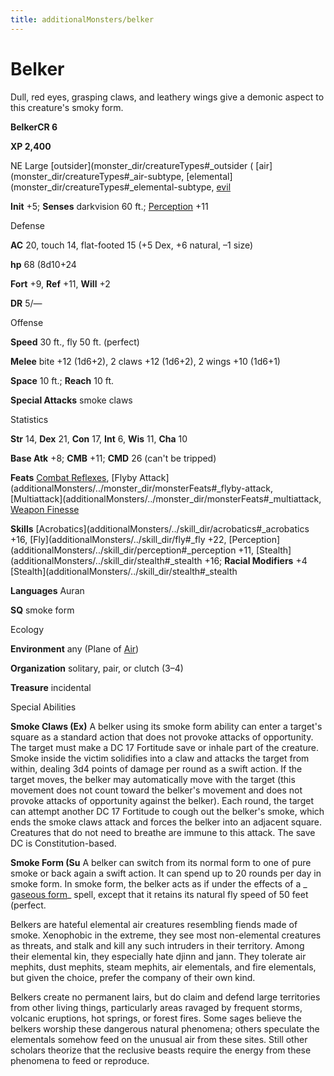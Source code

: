 ```yaml
---
title: additionalMonsters/belker
---
```

# Belker

Dull, red eyes, grasping claws, and leathery wings give a demonic aspect to this creature's smoky form.

**BelkerCR 6**

**XP 2,400**

NE Large [outsider](monster_dir/creatureTypes#_outsider ( [air](monster_dir/creatureTypes#_air-subtype, [elemental](monster_dir/creatureTypes#_elemental-subtype, [evil](monster_dir/creatureTypes#_evil-subtype)

**Init** +5; **Senses** darkvision 60 ft.; [Perception](additionalMonsters/../skill_dir/perception#_perception) +11

Defense

**AC** 20, touch 14, flat-footed 15 (+5 Dex, +6 natural, –1 size)

**hp** 68 (8d10+24

**Fort** +9, **Ref** +11, **Will** +2

**DR** 5/—

Offense

**Speed** 30 ft., fly 50 ft. (perfect)

**Melee** bite +12 (1d6+2), 2 claws +12 (1d6+2), 2 wings +10 (1d6+1)

**Space** 10 ft.; **Reach** 10 ft.

**Special Attacks** smoke claws

Statistics

**Str** 14, **Dex** 21, **Con** 17, **Int** 6, **Wis** 11, **Cha** 10

**Base Atk** +8; **CMB** +11; **CMD** 26 (can't be tripped)

**Feats** [Combat Reflexes](additionalMonsters/../feats#_combat-reflexes), [Flyby Attack](additionalMonsters/../monster_dir/monsterFeats#_flyby-attack, [Multiattack](additionalMonsters/../monster_dir/monsterFeats#_multiattack, [Weapon Finesse](additionalMonsters/../feats#_weapon-finesse)

**Skills** [Acrobatics](additionalMonsters/../skill_dir/acrobatics#_acrobatics +16, [Fly](additionalMonsters/../skill_dir/fly#_fly +22, [Perception](additionalMonsters/../skill_dir/perception#_perception +11, [Stealth](additionalMonsters/../skill_dir/stealth#_stealth +16; **Racial Modifiers** +4 [Stealth](additionalMonsters/../skill_dir/stealth#_stealth

**Languages** Auran

**SQ** smoke form

Ecology

**Environment** any (Plane of [Air](monster_dir/creatureTypes#_air-subtype))

**Organization** solitary, pair, or clutch (3–4)

**Treasure** incidental

Special Abilities

**Smoke Claws (Ex)** A belker using its smoke form ability can enter a target's square as a standard action that does not provoke attacks of opportunity. The target must make a DC 17 Fortitude save or inhale part of the creature. Smoke inside the victim solidifies into a claw and attacks the target from within, dealing 3d4 points of damage per round as a swift action. If the target moves, the belker may automatically move with the target (this movement does not count toward the belker's movement and does not provoke attacks of opportunity against the belker). Each round, the target can attempt another DC 17 Fortitude to cough out the belker's smoke, which ends the smoke claws attack and forces the belker into an adjacent square. Creatures that do not need to breathe are immune to this attack. The save DC is Constitution-based.

**Smoke Form (Su** A belker can switch from its normal form to one of pure smoke or back again a swift action. It can spend up to 20 rounds per day in smoke form. In smoke form, the belker acts as if under the effects of a _ [gaseous form](additionalMonsters/../spell_dir/gaseousForm#_gaseous-form)_ spell, except that it retains its natural fly speed of 50 feet (perfect.

Belkers are hateful elemental air creatures resembling fiends made of smoke. Xenophobic in the extreme, they see most non-elemental creatures as threats, and stalk and kill any such intruders in their territory. Among their elemental kin, they especially hate djinn and jann. They tolerate air mephits, dust mephits, steam mephits, air elementals, and fire elementals, but given the choice, prefer the company of their own kind.

Belkers create no permanent lairs, but do claim and defend large territories from other living things, particularly areas ravaged by frequent storms, volcanic eruptions, hot springs, or forest fires. Some sages believe the belkers worship these dangerous natural phenomena; others speculate the elementals somehow feed on the unusual air from these sites. Still other scholars theorize that the reclusive beasts require the energy from these phenomena to feed or reproduce.

